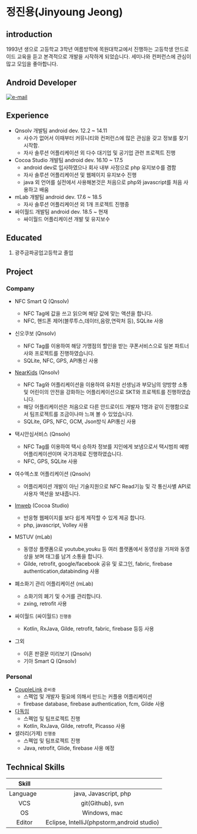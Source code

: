 # 정진용(Jinyoung Jeong)

## introduction

1993년 생으로 고등학교 3학년 여름방학에 목원대학교에서 진행하는 고등학생 안드로이드 교육을 듣고 본격적으로 개발을 시작하게 되었습니다.
세미나와 컨퍼런스에 관심이 많고 모임을 좋아합니다.

## Android Developer 

[![e-mail](https://img.shields.io/badge/e--mail-skwntnftkgk@gmail.com-orange.svg)](mailto:skwntnftkgk@gmail.com)

## Experience

- Qnsolv 개발팀 android dev. 12.2 ~ 14.11
  - 사수가 없어서 이때부터 커뮤니티와 컨퍼런스에 많은 관심을 갖고 정보를 찾기시작함.
  - 자사 솔루션 어플리케이션 외 다수 대기업 및 공기업 관련 프로젝트 진행
- Cocoa Studio 개발팀 android dev. 16.10 ~ 17.5
  - android dev로 입사하였으나 회사 내부 사정으로 php 유지보수를 겸함
  - 자사 솔루션 어플리케이션 및 웹페이지 유지보수 진행
  - java 외 언어를 실전에서 사용해본것은 처음으로 php와 javascript를 처음 사용하고 배움
- mLab 개발팀 android dev. 17.6 ~ 18.5
  - 자사 솔루션 어플리케이션 외 1개 프로젝트 진행중
- 싸이월드 개발팀 android dev. 18.5 ~ 현재
  - 싸이월드 어플리케이션 개발 및 유지보수 
  
## Educated

1. 광주금파공업고등학교 졸업

## Project

### Company

- NFC Smart Q (Qnsolv)
  - NFC Tag에 값을 쓰고 읽으며 해당 값에 맞는 액션을 합니다.
  - NFC, 핸드폰 제어(블루투스,데이터,음량,연락처 등), SQLite 사용
 
- 신오쿠보 (Qnsolv)
  - NFC Tag를 이용하여 해당 가맹점의 할인을 받는 쿠폰서비스으로 일본 파트너사와 프로젝트를 진행하였습니다.
  - SQLite, NFC, GPS, API통신 사용

- [NearKids](https://play.google.com/store/apps/details?id=com.skp.nk.teacher) (Qnsolv)
  - NFC Tag와 어플리케이션을 이용하여 유치원 선생님과 부모님의 양방향 소통 및 어린이의 안전을 강화하는 어플리케이션으로 SKT와 프로젝트를 진행하였습니다.
  - 해당 어플리케이션은 처음으로 다른 안드로이드 개발자 1명과 같이 진행함으로서 팀프로젝트를 조금이나마 느껴 볼 수 있었습니다.
  - SQLite, GPS, NFC, GCM, Json방식 API통신 사용
 
- 택시안심서비스 (Qnsolv)
  - NFC Tag를 이용하여 택시 승하차 정보를 지인에게 보냄으로서 택시범죄 예벙 어플리케이션이며 국가과제로 진행하였습니다.
  - NFC, GPS, SQLite 사용

- 여수엑스포 어플리케이션 (Qnsolv)
  - 어플리케이션 개발이 아닌 기술지원으로 NFC Read기능 및 각 통신사별 API로 사용자 액션을 보내줍니다.

- [Imweb](http://imweb.me/) (Cocoa Studio)
  - 반응형 웹페이지를 보다 쉽게 제작할 수 있게 제공 합니다.
  - php, javascript, Volley 사용

- MSTUV (mLab) 
  - 동영상 플랫폼으로 youtube,youku 등 여러 플랫폼에서 동영상을 가져와 동영상을 보며 태그를 남겨 소통을 합니다.
  - Gilde, retrofit, google/facebook 공유 및 로그인, fabric, firebase authentication,databinding 사용
 
- 폐소화기 관리 어플리케이션 (mLab) 
  - 소화기의 폐기 및 수거를 관리합니다.
  - zxing, retrofit 사용
  
- 싸이월드 (싸이월드) `진행중`
  - Kotlin, RxJava, Gilde, retrofit, fabric, firebase 등등 사용

- 그외
  - 이혼 판결문 미리보기 (Qnsolv)
  - 기아 Smart Q (Qnsolv)
 
### Personal

- [CoupleLink](https://github.com/JeongJinyong/CoupleLink) `준비중`
  - 스펙업 및 개발자 필요에 의해서 만드는 커플용 어플리케이션
  - firebase database, firebase authentication, fcm, Gilde 사용
- [다독임](https://play.google.com/store/apps/details?id=apiteam.allpoisonim)
  - 스펙업 및 팀프로젝트 진행
  - Kotlin, RxJava, Gilde, retrofit, Picasso 사용
- 샐러리(가제) `진행중`
  - 스펙업 및 팀프로젝트 진행
  - Java, retrofit, Glide, firebase 사용 예정

## Technical Skills

|    Skill    |                                          |
| :---------: | :--------------------------------------: |
|  Language   |           java, Javascript, php          |
|     VCS     |               git(Github), svn           |
|     OS      |                Windows, mac              |
|   Editor    |Eclipse, IntelliJ(phpstorm,android studio)|
